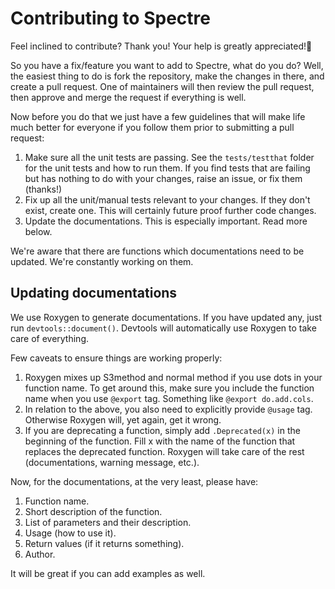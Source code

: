 # Contributing to Spectre

Feel inclined to contribute? Thank you! Your help is greatly appreciated!:tada:

So you have a fix/feature you want to add to Spectre, what do you do? 
Well, the easiest thing to do is fork the repository, make the changes in there, and create a pull request. 
One of maintainers will then review the pull request, then approve and merge the request if everything is well.

Now before you do that we just have a few guidelines that will make life much better for everyone if you follow them prior to submitting a pull request:
1. Make sure all the unit tests are passing. See the `tests/testthat` folder for the unit tests and how to run them. If you find tests that are failing but has nothing to do with your changes, raise an issue, or fix them (thanks!)
2. Fix up all the unit/manual tests relevant to your changes. If they don't exist, create one. This will certainly future proof further code changes.
3. Update the documentations. This is especially important. Read more below.

We're aware that there are functions which documentations need to be updated. 
We're constantly working on them.

## Updating documentations
We use Roxygen to generate documentations. 
If you have updated any, just run `devtools::document()`.
Devtools will automatically use Roxygen to take care of everything. 

Few caveats to ensure things are working properly:
1. Roxygen mixes up S3method and normal method if you use dots in your function name. To get around this, make sure you include the function name when you use `@export` tag. Something like `@export do.add.cols`.
2. In relation to the above, you also need to explicitly provide `@usage` tag. Otherwise Roxygen will, yet again, get it wrong.
3. If you are deprecating a function, simply add `.Deprecated(x)` in the beginning of the function. Fill x with the name of the function that replaces the deprecated function. Roxygen will take care of the rest (documentations, warning message, etc.).

Now, for the documentations, at the very least, please have:
1. Function name.
2. Short description of the function.
3. List of parameters and their description.
4. Usage (how to use it).
5. Return values (if it returns something).
6. Author.

It will be great if you can add examples as well. 

